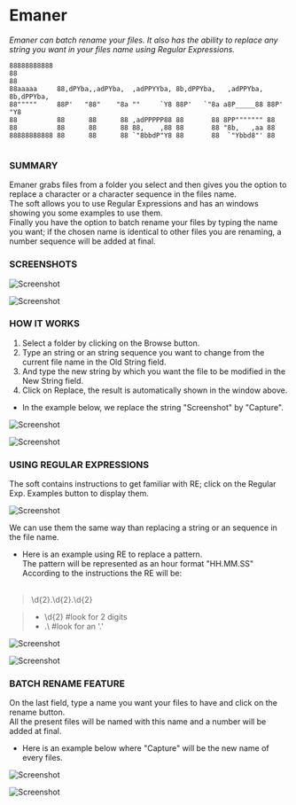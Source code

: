 # Emaner
_Emaner can batch rename your files. It also has the ability to replace any string you want in your files name using Regular Expressions._

```
88888888888                                                                  
88                                                                           
88                                                                           
88aaaaa     88,dPYba,,adPYba,  ,adPPYYba, 8b,dPPYba,   ,adPPYba, 8b,dPPYba,  
88"""""     88P'   "88"    "8a ""     `Y8 88P'   `"8a a8P_____88 88P'   "Y8  
88          88      88      88 ,adPPPPP88 88       88 8PP""""""" 88          
88          88      88      88 88,    ,88 88       88 "8b,   ,aa 88          
88888888888 88      88      88 `"8bbdP"Y8 88       88  `"Ybbd8"' 88          
            
```

### SUMMARY
Emaner grabs files from a folder you select and then gives you the option to replace a character or a character sequence in the files name.<br />
The soft allows you to use Regular Expressions and has an windows showing you some examples to  use them.<br />
Finally you have the option to batch rename your files by typing the name you want; if the chosen name is identical to other files you are renaming, a number sequence will be added at final.<br />

### SCREENSHOTS

![Screenshot](https://github.com/gelndjj/Emaner/blob/main/img/main.png)

![Screenshot](https://github.com/gelndjj/Emaner/blob/main/img/main_browse.png)

### HOW IT WORKS 
1. Select a folder by clicking on the Browse button.
2. Type an string or an string sequence you want to change from the current file name in the Old String field.
3. And type the new string by which you want the file to be modified in the New String field.
4. Click on Replace, the result is automatically shown in the window above. 

* In the example below, we replace the string "Screenshot" by "Capture".

![Screenshot](https://github.com/gelndjj/Emaner/blob/main/img/main_replace_1.png)

![Screenshot](https://github.com/gelndjj/Emaner/blob/main/img/main_replace_1.png)

### USING REGULAR EXPRESSIONS
The soft contains instructions to get familiar with RE; click on the Regular Exp. Examples button to display them.<br />

![Screenshot](https://github.com/gelndjj/Emaner/blob/main/img/re_examples.png)

We can use them the same way than replacing a string or an sequence in the file name.<br />

* Here is an example using RE to replace a pattern.<br /> 
The pattern will be represented as an hour format "HH.MM.SS"<br />
According to the instructions the RE will be:<br /><br />

> \d{2}\.\d{2}\.\d{2}<br />

>- \d{2} #look for 2 digits<br />
>- .\ #look for an '.'<br />


![Screenshot](https://github.com/gelndjj/Emaner/blob/main/img/main_re_1.png)

![Screenshot](https://github.com/gelndjj/Emaner/blob/main/img/main_re2.png)

### BATCH RENAME FEATURE
On the last field, type a name you want your files to have and click on the rename button.<br />
All the present files will be named with this name and a number will be added at final.

* Here is an example below where "Capture" will be the new name of every files. 

![Screenshot](https://github.com/gelndjj/Emaner/blob/main/img/main_rename_1.png)

![Screenshot](https://github.com/gelndjj/Emaner/blob/main/img/main_rename_2.png)

